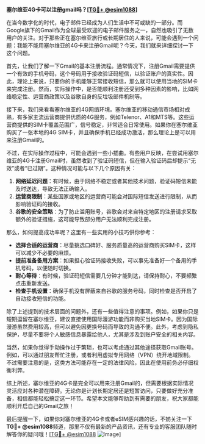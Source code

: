 **塞尔维亚4G卡可以注册gmail吗？[[TG💪+ @esim1088](https://t.me/s/esim1088)]**

在当今数字化的时代，电子邮件已经成为人们生活中不可或缺的一部分。而Google旗下的Gmail作为全球最受欢迎的电子邮件服务之一，自然也吸引了无数用户的关注。对于那些正在塞尔维亚旅行或长期居住的人来说，可能会遇到一个问题：我能不能用塞尔维亚的4G卡来注册Gmail呢？今天，我们就来详细探讨一下这个问题。

首先，让我们了解一下Gmail的基本注册流程。通常情况下，注册Gmail需要提供一个有效的手机号码，这个号码用于接收验证码短信，以验证账户的真实性。因此，理论上来说，只要你的手机能够正常接收短信，那么就可以使用当地的SIM卡来完成注册。然而，实际操作中，是否能顺利注册还受到多种因素的影响，比如网络稳定性、运营商政策以及谷歌自身的反垃圾邮件机制等。

接下来，我们来看看塞尔维亚的4G网络环境。塞尔维亚的移动通信市场相对成熟，有多家主流运营商提供优质的4G服务，例如Telenor、A1和MTS等。这些运营商提供的SIM卡覆盖范围广，信号稳定，非常适合日常使用。如果你在塞尔维亚购买了一张本地的4G SIM卡，并且确保手机已经成功激活，那么理论上是可以用来注册Gmail的。

不过，在实际操作过程中，可能会遇到一些小插曲。有些用户反映，在尝试用塞尔维亚的4G卡注册Gmail时，虽然收到了验证码短信，但在输入验证码后却提示“无效”或者“已过期”。这种情况可能与以下几个原因有关：

1. **网络延迟问题**：有时候，由于网络不稳定或者其他技术问题，验证码短信未能及时送达，导致无法正确输入。
2. **运营商限制**：某些国家或地区的运营商可能会对国际短信发送进行限制，从而影响验证码的接收。
3. **谷歌的安全策略**：为了防止滥用账号，谷歌会对来自特定地区的注册请求采取额外的验证措施，这可能导致部分用户无法顺利完成注册。

那么，如何提高成功率呢？这里有一些实用的小技巧供你参考：

- **选择合适的运营商**：尽量挑选口碑好、服务质量高的运营商购买SIM卡，这样可以减少不必要的麻烦。
- **提前准备备用方案**：如果担心验证码接收失败，可以事先准备好一个备用的手机号码，以便随时切换。
- **耐心等待**：有时候，验证码短信需要几分钟才能到达，请保持耐心，不要频繁点击重新发送。
- **检查手机设置**：确保手机没有屏蔽来自谷歌的服务号码，同时检查是否开启了自动接收短信的功能。

除了上述提到的技术层面的问题外，还有一些值得注意的事项。例如，如果你只是短期逗留在塞尔维亚，建议直接使用国际漫游功能而非购买当地SIM卡。因为国际漫游虽然费用较高，但可以避免因更换号码而导致的沟通不便。此外，考虑到隐私保护，尽量不要将个人敏感信息暴露给他人，尤其是涉及到账户安全的相关内容。

当然，如果你觉得手动操作过于繁琐，也可以考虑通过其他途径获取Gmail账号。例如，可以通过朋友帮忙注册，或者利用虚拟专用网络（VPN）绕开地域限制。不过需要注意的是，这类方法可能存在一定的法律风险，因此在使用前务必仔细权衡利弊。

综上所述，塞尔维亚的4G卡是完全可以用来注册Gmail的，但需要根据实际情况灵活应对各种潜在障碍。无论你是计划长期定居还是短暂访问，只要做好充分准备，相信都能轻松搞定这一环节。希望本文能够帮助到有需要的朋友，祝大家都能顺利开启自己的Gmail之旅！

最后提醒一下，如果你对塞尔维亚的4G卡或者eSIM感兴趣的话，不妨关注一下**TG💪+ @esim1088**频道，那里不仅有最新的产品资讯，还有专业的客服团队随时解答你的疑问哦！[[TG💪+ @esim1088](https://t.me/s/esim1088) ![Image](https://i.postimg.cc/4NQfJmqS/Snipaste-2025-05-13-00-14-12.png)]